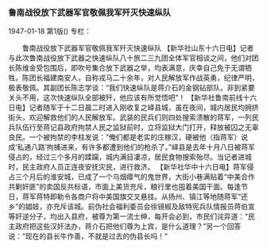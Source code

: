 ### 鲁南战役放下武器军官敬佩我军歼灭快速纵队

1947-01-18
第1版()
专栏：

　　鲁南战役放下武器军官敬佩我军歼灭快速纵队
    【新华社山东十六日电】记者与此次鲁南战役放下武器之快速纵队八十旅二三九团全体军官相谈之间，他们对团长陈维金受包围后，即吹号集合放下武器之举，均表满意，庆幸自己免于无谓牺牲。陈团长福建南安人，自称戎马二十余年，对人民解放军作战英勇，纪律严明，极表敬佩。其副团长陈志学谈：“我们快速纵队是蒋介石的金钢钻部队，非到紧要关头不用，这次快速纵队全部被歼，他应该有所觉悟吧”！
    【新华社鲁南前线十六日电】记者随军于十二日晨二时进入刚收复之峄县城，虽在夜间，城内居民均拥挤街头，欢迎解救他们的人民解放军。武装的民兵们则四处搜索溃散的蒋军，一列民兵队伍行至蒋记县政府拘禁人民之监狱前时，立将监狱大门打开，释放被囚之无辜良民。一个被拘禁的李柱发说：“俺们都是老实的庄稼汉，硬被他（指蒋军）说成‘私通八路’拘捕进来，有许多都遭到他们的枪杀了。”峄县是去年十月八日被蒋军侵占的，经过三个多月的蹂躏，城内满目凄凉，居民食物搜索殆尽。当记者进城时，民主政府人员正连夜安抚灾民，进行救济。
    【新华社华中十六日电】蒋军侵占三个月后的淮安城，已成了一个乌烟瘴气的鬼世界，大街小巷满贴着“中美合作共剿奸匪”的卖国反共标语，市面上美货充斥，粮行里也囤着美国干面。每逢节日，蒋军蒋特即勒令各商户将中美国旗交叉悬挂。从扬州、镇江等地随蒋军“还乡”的娼妓，亦充斥该城。前伪社会福利委员会徐镜椒及敌特宪兵队情报员蒋伯宣等奸逆分子，均出入县府，被尊为第一流士绅，每开会必到，市民们诧异道：“民主政府把这些汉奸法办，蒋介石把他们尊为上宾，是什么道理？”另一个回答说：“现在的县长牛作善，不就是过去的伪县长吗！”

